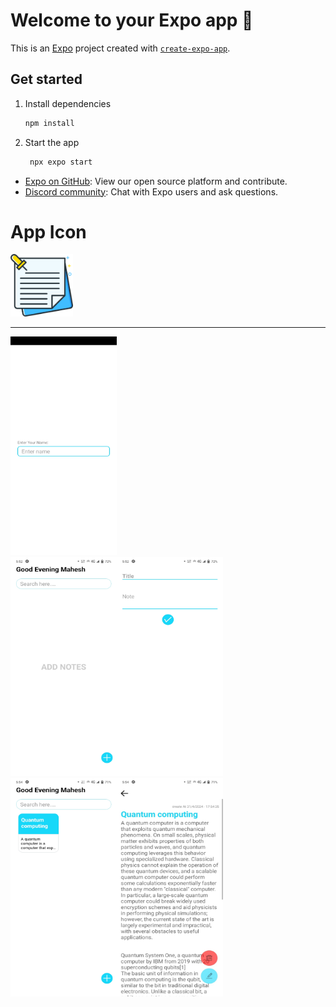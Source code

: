 # Welcome to your Expo app 👋

This is an [Expo](https://expo.dev) project created with [`create-expo-app`](https://www.npmjs.com/package/create-expo-app).

## Get started

1. Install dependencies

   ```bash
   npm install
   ```

2. Start the app

   ```bash
    npx expo start
   ```


- [Expo on GitHub](https://github.com/expo/expo): View our open source platform and contribute.
- [Discord community](https://chat.expo.dev): Chat with Expo users and ask questions.


# App Icon

<img src='./Image/icon.png' width="100" height="100">

<hr>

<img src='./Image/frantpage.jpg' width="170" height="350"><br><img src='./Image/homepage.jpg' width="170" height="350"><img src='./Image/notecreate.jpg' width="170" height="350">
<img src='./Image/home 2 .jpg' width="170" height="350"><img src='./Image/reader.jpg' width="170" height="350">